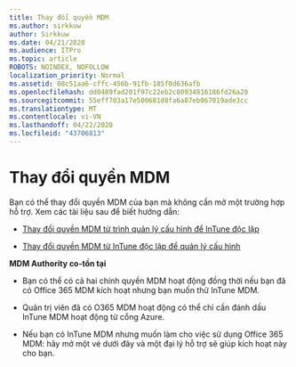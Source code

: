 ```yaml
---
title: Thay đổi quyền MDM
ms.author: sirkkuw
author: Sirkkuw
ms.date: 04/21/2020
ms.audience: ITPro
ms.topic: article
ROBOTS: NOINDEX, NOFOLLOW
localization_priority: Normal
ms.assetid: 08c51aa6-cffc-456b-91fb-185f0d636afb
ms.openlocfilehash: dd0489fad201f97c22eb2c80934816186fd26a20
ms.sourcegitcommit: 55eff703a17e500681d8fa6a87eb067019ade3cc
ms.translationtype: MT
ms.contentlocale: vi-VN
ms.lasthandoff: 04/22/2020
ms.locfileid: "43706813"
---
```

# <a name="change-intune-mdm-authority"></a>Thay đổi quyền MDM

Bạn có thể thay đổi quyền MDM của bạn mà không cần mở một trường hợp hỗ trợ. Xem các tài liệu sau để biết hướng dẫn:
  
- [Thay đổi quyền MDM từ trình quản lý cấu hình để InTune độc lập](https://docs.microsoft.com/configmgr/mdm/deploy-use/migrate-change-mdm-authority)
    
- [Thay đổi quyền MDM từ InTune độc lập để quản lý cấu hình](https://docs.microsoft.com/configmgr/mdm/deploy-use/change-mdm-authority)
    
 **MDM Authority co-tồn tại**
  
- Bạn có thể có cả hai chính quyền MDM hoạt động đồng thời nếu bạn đã có Office 365 MDM kích hoạt nhưng bạn muốn thử InTune MDM.
    
- Quản trị viên đã có O365 MDM hoạt động có thể chỉ cần đánh dấu InTune MDM hoạt động từ cổng Azure.
    
- Nếu bạn có InTune MDM nhưng muốn làm cho việc sử dụng Office 365 MDM: hãy mở một vé dưới đây và một đại lý hỗ trợ sẽ giúp kích hoạt này cho bạn.
    

